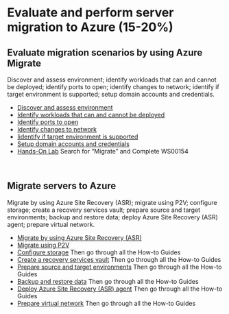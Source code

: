 # Evaluate and perform server migration to Azure (15-20%)

## Evaluate migration scenarios by using Azure Migrate
Discover and assess environment; identify workloads that can and cannot be deployed; identify ports to open; identify changes to network; identify if target environment is supported; setup domain accounts and credentials.
* [Discover and assess environment](https://docs.microsoft.com/en-us/azure/migrate/tutorial-assessment-vmware)
* [Identify workloads that can and cannot be deployed](https://docs.microsoft.com/en-us/azure/migrate/concepts-assessment-calculation) 
* [Identify ports to open](https://docs.microsoft.com/en-us/azure/migrate/migrate-overview#what-are-the-port-requirements) 
* [Identify changes to network](https://docs.microsoft.com/en-us/azure/migrate/concepts-assessment-calculation#azure-suitability-analysis) 
* [Iidentify if target environment is supported](https://docs.microsoft.com/en-us/azure/migrate/concepts-assessment-calculation#azure-suitability-analysis) 
* [Setup domain accounts and credentials](https://docs.microsoft.com/en-us/azure/migrate/how-to-scale-assessment)
* [Hands-On Lab](https://www.microsoft.com/handsonlabs/selfpacedlabs) Search for “Migrate” and Complete WS00154

 
## Migrate servers to Azure
Migrate by using Azure Site Recovery (ASR); migrate using P2V; configure storage; create a recovery services vault; prepare source and target environments; backup and restore data; deploy Azure Site Recovery (ASR) agent; prepare virtual network.
* [Migrate by using Azure Site Recovery (ASR)](https://docs.microsoft.com/en-us/azure/site-recovery/migrate-tutorial-on-premises-azure)
* [Migrate using P2V](https://docs.microsoft.com/en-us/azure/site-recovery/migrate-tutorial-windows-server-2008)
* [Configure storage](https://docs.microsoft.com/en-us/azure/site-recovery/) Then go through all the How-to Guides 
* [Create a recovery services vault](https://docs.microsoft.com/en-us/azure/site-recovery/) Then go through all the How-to Guides 
* [Prepare source and target environments](https://docs.microsoft.com/en-us/azure/site-recovery/) Then go through all the How-to Guides 
* [Backup and restore data](https://docs.microsoft.com/en-us/azure/site-recovery/) Then go through all the How-to Guides 
* [Deploy Azure Site Recovery (ASR) agent](https://docs.microsoft.com/en-us/azure/site-recovery/) Then go through all the How-to Guides 
* [Prepare virtual network](https://docs.microsoft.com/en-us/azure/site-recovery/) Then go through all the How-to Guides 

